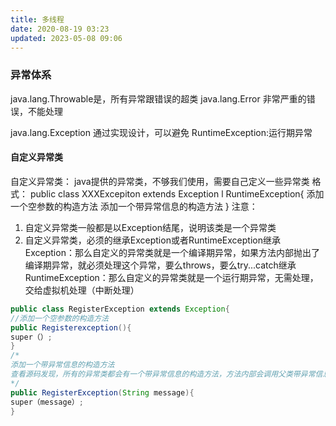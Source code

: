 ```yaml
---
title: 多线程
date: 2020-08-19 03:23
updated: 2023-05-08 09:06
---
```

### 异常体系

java.lang.Throwable是，所有异常跟错误的超类
		java.lang.Error 非常严重的错误，不能处理
		
java.lang.Exception 通过实现设计，可以避免
		RuntimeException:运行期异常

#### 自定义异常类
自定义异常类：
	java提供的异常类，不够我们使用，需要自己定义一些异常类
格式：
	public class XXXExcepiton extends Exception l RuntimeException{
		添加一个空参数的构造方法
		添加一个带异常信息的构造方法
	}
注意：
1. 自定义异常类一般都是以Exception结尾，说明该类是一个异常类
2. 自定义异常类，必须的继承Exception或者RuntimeException继承Exception：那么自定义的异常类就是一个编译期异常，如果方法内部抛出了编译期异常，就必须处理这个异常，要么throws，要么try...catch继承RuntimeException：那么自定义的异常类就是一个运行期异常，无需处理，交给虚拟机处理（中断处理）
```java
public class RegisterException extends Exception{
//添加一个空参数的构造方法
public Registerexception(){
super（）;
}
/*
添加一个带异常信息的构造方法
查看源码发现，所有的异常类都会有一个带异常信息的构造方法，方法内部会调用父类带异常信息的构造方法，让父类来处理这个异常信息
*/
public RegisterException(String message){
super（message）;
}
```
